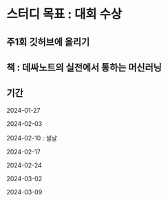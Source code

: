 # 스터디 목표 : 대회 수상
## 주1회 깃허브에 올리기
## 책 : 데싸노트의 실전에서 통하는 머신러닝 

## 기간
  2024-01-27

  2024-02-03

  2024-02-10 : 설날
 
  2024-02-17
 
  2024-02-24
 
  2024-03-02
 
  2024-03-09
